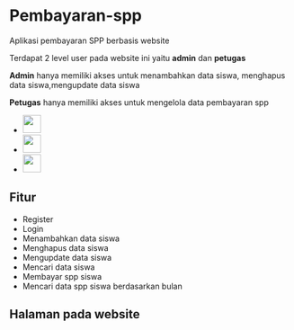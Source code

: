 # Pembayaran-spp
Aplikasi pembayaran SPP berbasis website
<p>Terdapat 2 level user pada website ini yaitu <strong>admin</strong> dan <strong>petugas</strong></p>
<p><strong>Admin</strong> hanya memiliki akses untuk menambahkan data siswa, menghapus data siswa,mengupdate data siswa</p>
<p><strong>Petugas</strong> hanya memiliki akses untuk mengelola data pembayaran spp</p>
<ul>
  <li>
    <img height="32" width="32" src="https://cdn-icons-png.flaticon.com/128/5968/5968332.png" />
  </li>
  <li>
    <img height="32" width="32" src="https://cdn-icons-png.flaticon.com/128/919/919836.png" />
  </li>
  <li>
    <img height="32" width="32" src="https://cdn-icons-png.flaticon.com/128/5968/5968672.png" />
  </li>
</ul>
<h2>Fitur</h2>
<ul>
  <li>Register</li>
  <li>Login</li>
  <li>Menambahkan data siswa</li>
  <li>Menghapus data siswa</li>
  <li>Mengupdate data siswa</li>
  <li>Mencari data siswa</li>
  <li>Membayar spp siswa</li>
  <li>Mencari data spp siswa berdasarkan bulan</li>
</ul>
<h2>
  Halaman pada website
</h2>

